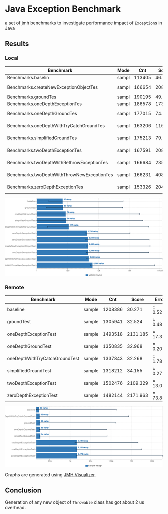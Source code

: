 # Java Exception Benchmark

a set of jmh benchmarks
to investigate performance impact of
`Exception`s in Java 

## Results

### Local

| Benchmark                                   | Mode   | Cnt     | Score    | Error    | Units |
| ------------------------------------------- | ------ | ------- | -------- | -------- | ----- |
| Benchmarks.baselin                          | sampl  | 113405  | 46.76    | ±   2.20 | ns/op |
| Benchmarks.createNewExceptionObjectTes      | sampl  | 166654  | 2081.74  | ±  67.57 | ns/op |
| Benchmarks.groundTes                        | sampl  | 190195  | 49.54    | ±   0.86 | ns/op |
| Benchmarks.oneDepthExceptionTes             | sampl  | 186578  | 1735.26  | ±   7.20 | ns/op |
| Benchmarks.oneDepthGroundTes                | sampl  | 177015  | 74.46    | ±  11.70 | ns/op |
| Benchmarks.oneDepthWithTryCatchGroundTes    | sampl  | 163206  | 116.62   | ±  48.16 | ns/op |
| Benchmarks.simplifiedGroundTes              | sampl  | 175213  | 79.57    | ±  17.45 | ns/op |
| Benchmarks.twoDepthExceptionTes             | sampl  | 167591  | 2086.26  | ±  69.70 | ns/op |
| Benchmarks.twoDepthWithRethrowExceptionTes  | sampl  | 166684  | 2355.16  | ± 290.36 | ns/op |
| Benchmarks.twoDepthWithThrowNewExceptionTes | sampl  | 166231  | 4080.05  | ± 144.07 | ns/op |
| Benchmarks.zeroDepthExceptionTes            | sampl  | 153326  | 2046.24  | ±  68.77 | ns/op |


![benchmarks](local.png)

### Remote

| Benchmark                      | Mode   | Cnt     | Score    | Error    | Units |
| ------------------------------ | ------ | ------- | -------- | -------- | ----- |
| baseline                       | sample | 1208386 | 30.271   | ±  0.520 | ns/op |
| groundTest                     | sample | 1305941 | 32.524   | ±  0.480 | ns/op |
| oneDepthExceptionTest          | sample | 1493518 | 2131.185 | ± 17.366 | ns/op |
| oneDepthGroundTest             | sample | 1350835 | 32.968   | ±  0.207 | ns/op |
| oneDepthWithTryCatchGroundTest | sample | 1337843 | 32.268   | ±  1.782 | ns/op |
| simplifiedGroundTest           | sample | 1318212 | 34.155   | ±  0.275 | ns/op |
| twoDepthExceptionTest          | sample | 1502476 | 2109.329 | ± 13.050 | ns/op |
| zeroDepthExceptionTest         | sample | 1482144 | 2171.963 | ± 73.848 | ns/op |

![benchmarks](remote.png)

Graphs are generated using [JMH Visualizer](https://jmh.morethan.io/).

## Conclusion

Generation of any new object of `Throwable` class has got about 2 us overhead.
